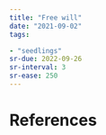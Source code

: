 ```yaml
---
title: "Free will"
date: "2021-09-02"
tags:

- "seedlings"
sr-due: 2022-09-26
sr-interval: 3
sr-ease: 250
---
```




# References

